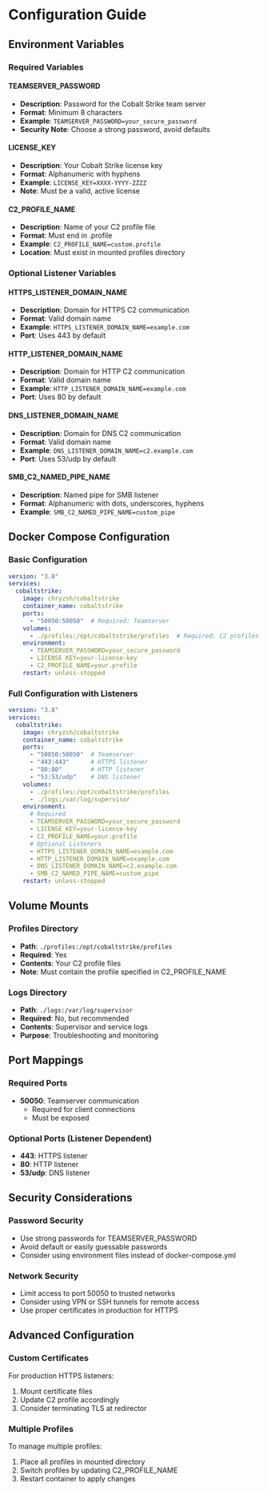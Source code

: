 # Configuration Guide

## Environment Variables

### Required Variables

#### TEAMSERVER_PASSWORD
- **Description**: Password for the Cobalt Strike team server
- **Format**: Minimum 8 characters
- **Example**: `TEAMSERVER_PASSWORD=your_secure_password`
- **Security Note**: Choose a strong password, avoid defaults

#### LICENSE_KEY
- **Description**: Your Cobalt Strike license key
- **Format**: Alphanumeric with hyphens
- **Example**: `LICENSE_KEY=XXXX-YYYY-ZZZZ`
- **Note**: Must be a valid, active license

#### C2_PROFILE_NAME
- **Description**: Name of your C2 profile file
- **Format**: Must end in .profile
- **Example**: `C2_PROFILE_NAME=custom.profile`
- **Location**: Must exist in mounted profiles directory

### Optional Listener Variables

#### HTTPS_LISTENER_DOMAIN_NAME
- **Description**: Domain for HTTPS C2 communication
- **Format**: Valid domain name
- **Example**: `HTTPS_LISTENER_DOMAIN_NAME=example.com`
- **Port**: Uses 443 by default

#### HTTP_LISTENER_DOMAIN_NAME
- **Description**: Domain for HTTP C2 communication
- **Format**: Valid domain name
- **Example**: `HTTP_LISTENER_DOMAIN_NAME=example.com`
- **Port**: Uses 80 by default

#### DNS_LISTENER_DOMAIN_NAME
- **Description**: Domain for DNS C2 communication
- **Format**: Valid domain name
- **Example**: `DNS_LISTENER_DOMAIN_NAME=c2.example.com`
- **Port**: Uses 53/udp by default

#### SMB_C2_NAMED_PIPE_NAME
- **Description**: Named pipe for SMB listener
- **Format**: Alphanumeric with dots, underscores, hyphens
- **Example**: `SMB_C2_NAMED_PIPE_NAME=custom_pipe`

## Docker Compose Configuration

### Basic Configuration
```yaml
version: "3.8"
services:
  cobaltstrike:
    image: chryzsh/cobaltstrike
    container_name: cobaltstrike
    ports:
      - "50050:50050"  # Required: Teamserver
    volumes:
      - ./profiles:/opt/cobaltstrike/profiles  # Required: C2 profiles
    environment:
      - TEAMSERVER_PASSWORD=your_secure_password
      - LICENSE_KEY=your-license-key
      - C2_PROFILE_NAME=your.profile
    restart: unless-stopped
```

### Full Configuration with Listeners
```yaml
version: "3.8"
services:
  cobaltstrike:
    image: chryzsh/cobaltstrike
    container_name: cobaltstrike
    ports:
      - "50050:50050"  # Teamserver
      - "443:443"      # HTTPS listener
      - "80:80"        # HTTP listener
      - "53:53/udp"    # DNS listener
    volumes:
      - ./profiles:/opt/cobaltstrike/profiles
      - ./logs:/var/log/supervisor
    environment:
      # Required
      - TEAMSERVER_PASSWORD=your_secure_password
      - LICENSE_KEY=your-license-key
      - C2_PROFILE_NAME=your.profile
      # Optional Listeners
      - HTTPS_LISTENER_DOMAIN_NAME=example.com
      - HTTP_LISTENER_DOMAIN_NAME=example.com
      - DNS_LISTENER_DOMAIN_NAME=c2.example.com
      - SMB_C2_NAMED_PIPE_NAME=custom_pipe
    restart: unless-stopped
```

## Volume Mounts

### Profiles Directory
- **Path**: `./profiles:/opt/cobaltstrike/profiles`
- **Required**: Yes
- **Contents**: Your C2 profile files
- **Note**: Must contain the profile specified in C2_PROFILE_NAME

### Logs Directory
- **Path**: `./logs:/var/log/supervisor`
- **Required**: No, but recommended
- **Contents**: Supervisor and service logs
- **Purpose**: Troubleshooting and monitoring

## Port Mappings

### Required Ports
- **50050**: Teamserver communication
  - Required for client connections
  - Must be exposed

### Optional Ports (Listener Dependent)
- **443**: HTTPS listener
- **80**: HTTP listener
- **53/udp**: DNS listener

## Security Considerations

### Password Security
- Use strong passwords for TEAMSERVER_PASSWORD
- Avoid default or easily guessable passwords
- Consider using environment files instead of docker-compose.yml

### Network Security
- Limit access to port 50050 to trusted networks
- Consider using VPN or SSH tunnels for remote access
- Use proper certificates in production for HTTPS

## Advanced Configuration

### Custom Certificates
For production HTTPS listeners:
1. Mount certificate files
2. Update C2 profile accordingly
3. Consider terminating TLS at redirector

### Multiple Profiles
To manage multiple profiles:
1. Place all profiles in mounted directory
2. Switch profiles by updating C2_PROFILE_NAME
3. Restart container to apply changes